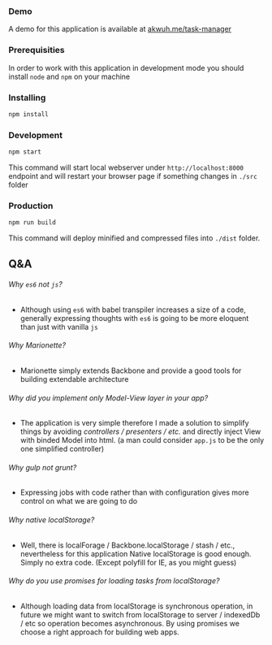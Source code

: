### Demo
A demo for this application is available at [akwuh.me/task-manager](http://akwuh.me/task-manager)

### Prerequisities
In order to work with this application in development mode you should install `node` and `npm` on your machine

### Installing
```bash
npm install
```

### Development
```bash
npm start
```

This command will start local webserver under `http://localhost:8000` endpoint and will restart your browser page if something changes in `./src` folder

### Production
```bash
npm run build
```
This command will deploy minified and compressed files into `./dist` folder.

## Q&A
###### Why `es6` not `js`?
* Although using `es6` with babel transpiler increases a size of a code, generally expressing thoughts with `es6` is going to be more eloquent than just with vanilla `js`

###### Why Marionette?
* Marionette simply extends Backbone and provide a good tools for building extendable architecture

###### Why did you implement only Model-View layer in your app?
* The application is very simple therefore I made a solution to simplify things by avoiding *controllers / presenters / etc.* and directly inject View with binded Model into html. (a man could consider `app.js` to be the only one simplified controller)

###### Why gulp not grunt?
* Expressing jobs with code rather than with configuration gives more control on what we are going to do

###### Why native localStorage?
* Well, there is localForage / Backbone.localStorage / stash / etc., nevertheless for this application Native localStorage is good enough. Simply no extra code. (Except polyfill for IE, as you might guess)

###### Why do you use promises for loading tasks from localStorage?
* Although loading data from localStorage is synchronous operation, in future we might want to switch from localStorage to server / indexedDb / etc so operation becomes asynchronous. By using promises we choose a right approach for building web apps.
